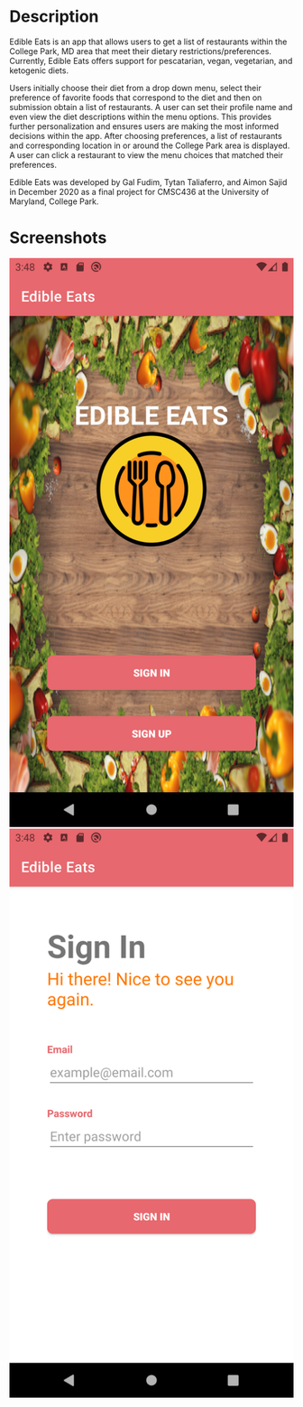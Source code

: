 # Description

Edible Eats is an app that allows users to get a list of restaurants within the College Park, MD area that meet their dietary restrictions/preferences. Currently, Edible Eats offers support for pescatarian, vegan, vegetarian, and ketogenic diets.

Users initially choose their diet from a drop down menu, select their preference of favorite foods that correspond to the diet and then on submission obtain a list of restaurants. A user can set their profile name and even view the diet descriptions within the menu options. This provides further personalization and ensures users are making the most informed decisions within the app. After choosing preferences, a list of restaurants and corresponding location in or around the College Park area is displayed. A user can click a restaurant to view the menu choices that matched their preferences.

Edible Eats was developed by Gal Fudim, Tytan Taliaferro, and Aimon Sajid in December 2020 as a final project for CMSC436 at the University of Maryland, College Park.

# Screenshots

![](home.png) ![](sign_in.png)